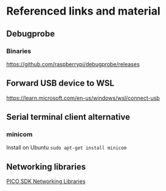 # Referenced links and material
## Debugprobe
### Binaries
https://github.com/raspberrypi/debugprobe/releases

## Forward USB device to WSL
https://learn.microsoft.com/en-us/windows/wsl/connect-usb

## Serial terminal client alternative
### minicom
Install on Ubuntu
```sudo apt-get install minicom```

## Networking libraries
[PICO SDK Networking Libraries](https://www.raspberrypi.com/documentation/pico-sdk/networking.html)
